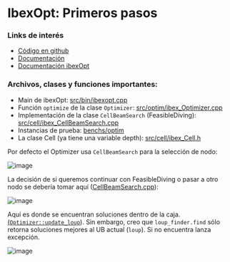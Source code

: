 IbexOpt: Primeros pasos
==

### Links de interés

* [Código en github](https://github.com/ibex-team/ibex-lib)
* [Documentación](http://www.ibex-lib.org/doc/)
* [Documentación ibexOpt](http://www.ibex-lib.org/doc/optim.html)

### Archivos, clases y funciones importantes:

* Main de ibexOpt: [src/bin/ibexopt.cpp](https://github.com/ibex-team/ibex-lib/blob/master/src/bin/ibexopt.cpp)
* Función  `optimize` de la clase `Optimizer`: [src/optim/ibex_Optimizer.cpp](https://github.com/ibex-team/ibex-lib/blob/master/src/optim/ibex_Optimizer.cpp#L415) 
* Implementación de la clase `CellBeamSearch` (FeasibleDiving): [src/cell/ibex_CellBeamSearch.cpp](https://github.com/ibex-team/ibex-lib/blob/master/src/cell/ibex_CellBeamSearch.cpp)
* Instancias de prueba: [benchs/optim](https://github.com/ibex-team/ibex-lib/tree/master/benchs/optim)
* La clase Cell (ya tiene una variable depth): [src/cell/ibex_Cell.h](https://github.com/ibex-team/ibex-lib/blob/master/src/cell/ibex_Cell.h)

Por defecto el Optimizer usa `CellBeamSearch` para la selección de nodo:

![image](https://i.imgur.com/0yru4dk.png)


La decisión de si queremos continuar con FeasibleDiving o pasar a otro nodo se debería tomar aquí ([CellBeamSearch.cpp](https://github.com/ibex-team/ibex-lib/blob/master/src/cell/ibex_CellBeamSearch.cpp#L61)):

![image](https://i.imgur.com/V4gdnik.png)

Aquí es donde se encuentran soluciones dentro de la caja.  [(`Optimizer::update_loup`](https://github.com/ibex-team/ibex-lib/blob/master/src/optim/ibex_Optimizer.cpp#L103)). Sin embargo, creo que `loup_finder.find` sólo retorna soluciones mejores al UB actual (`loup`). Si no encuentra lanza excepción.


![image](https://i.imgur.com/LOn1q6z.png)
<!--stackedit_data:
eyJoaXN0b3J5IjpbLTEwNTUwMTI5NDUsMTc5Mjk2MDM0NCwtND
cwMjM0MTQyXX0=
-->